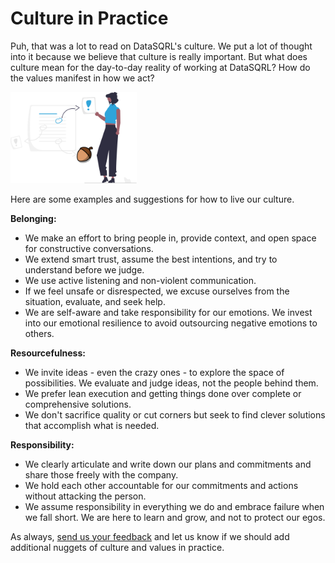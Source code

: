 # Culture in Practice

Puh, that was a lot to read on DataSQRL's culture. We put a lot of thought into it because we believe that culture is really important. But what does culture mean for the day-to-day reality of working at DataSQRL? How do the values manifest in how we act?

<img src="/img/generic/undraw_key_point.svg" alt="Culture in practice >" width="40%"/>

Here are some examples and suggestions for how to live our culture.

**Belonging:**
* We make an effort to bring people in, provide context, and open space for constructive conversations.
* We extend smart trust, assume the best intentions, and try to understand before we judge.
* We use active listening and non-violent communication.
* If we feel unsafe or disrespected, we excuse ourselves from the situation, evaluate, and seek help.
* We are self-aware and take responsibility for our emotions. We invest into our emotional resilience to avoid outsourcing negative emotions to others.

**Resourcefulness:**
* We invite ideas - even the crazy ones - to explore the space of possibilities. We evaluate and judge ideas, not the people behind them.
* We prefer lean execution and getting things done over complete or comprehensive solutions.
* We don't sacrifice quality or cut corners but seek to find clever solutions that accomplish what is needed.

**Responsibility:**
* We clearly articulate and write down our plans and commitments and share those freely with the company.
* We hold each other accountable for our commitments and actions without attacking the person.
* We assume responsibility in everything we do and embrace failure when we fall short. We are here to learn and grow, and not to protect our egos.

As always, [send us your feedback](/contact) and let us know if we should add additional nuggets of culture and values in practice.
